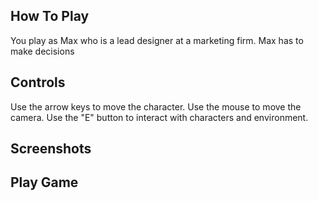 ## How To Play

You play as Max who is a lead designer at a marketing firm. Max has to make decisions 

## Controls

Use the arrow keys to move the character. 
Use the mouse to move the camera. 
Use the "E" button to interact with characters and environment.

## Screenshots


## Play Game
